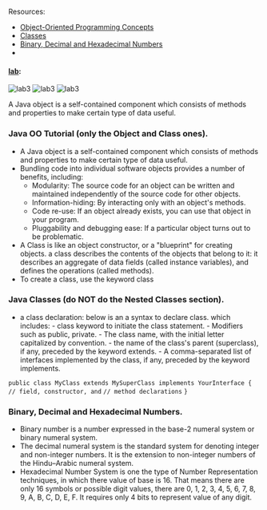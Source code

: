 Resources:
- [Object-Oriented Programming Concepts](https://docs.oracle.com/javase/tutorial/java/concepts/)
- [Classes](https://docs.oracle.com/javase/tutorial/java/javaOO/classes.html)
- [Binary, Decimal and Hexadecimal Numbers](https://www.mathsisfun.com/binary-decimal-hexadecimal.html)
- 
#### [lab](https://github.com/Ahmad-A2020/java-fundamentals):
![lab3](C:\Users\Ahmad\asac\reading-notes\Code-401\ScreenShot\lab4-1.PNG)
![lab3](C:\Users\Ahmad\asac\reading-notes\Code-401\ScreenShot\lab4-2.PNG)
![lab3](C:\Users\Ahmad\asac\reading-notes\Code-401\ScreenShot\lab4-3.PNG)

A Java object is a self-contained component which consists of methods and properties to make certain type of data useful.

### Java OO Tutorial (only the Object and Class ones).
- A Java object is a self-contained component which consists of methods and properties to make certain type of data useful.
- Bundling code into individual software objects provides a number of benefits, including:
   - Modularity: The source code for an object can be written and maintained independently of the source code for other objects.
   - Information-hiding: By interacting only with an object's methods.
   - Code re-use: If an object already exists, you can use that object in your program. 
   - Pluggability and debugging ease: If a particular object turns out to be problematic. 
- A Class is like an object constructor, or a "blueprint" for creating objects. a class describes the contents of the objects that belong to it: it describes an aggregate of data fields (called instance variables), and defines the operations (called methods).
-  To create a class, use the keyword class    
 
### Java Classes (do NOT do the Nested Classes section). 
- a class declaration: below is an a syntax to declare class. which includes: 
      - class keyword to initiate the class statement. 
      - Modifiers such as public, private. 
      - The class name, with the initial letter capitalized by convention.
      - the name of the class's parent (superclass), if any, preceded by the keyword extends. 
      - A comma-separated list of interfaces implemented by the class, if any, preceded by the keyword implements.

`public class MyClass extends MySuperClass implements YourInterface {`
    `// field, constructor, and`
    `// method declarations`
`}`

### Binary, Decimal and Hexadecimal Numbers.
- Binary number is a number expressed in the base-2 numeral system or binary numeral system.
- The decimal numeral system is the standard system for denoting integer and non-integer numbers. It is the extension to non-integer numbers of the Hindu–Arabic numeral system. 
- Hexadecimal Number System is one the type of Number Representation techniques, in which there value of base is 16. That means there are only 16 symbols or possible digit values, there are 0, 1, 2, 3, 4, 5, 6, 7, 8, 9, A, B, C, D, E, F. It requires only 4 bits to represent value of any digit.